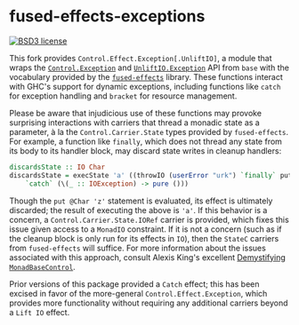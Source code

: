# fused-effects-exceptions

[![BSD3 license](https://img.shields.io/badge/license-BSD3-blue.svg)](LICENSE)

<!--
Setup, hidden from the rendered markdown.

```haskell
{-# LANGUAGE ScopedTypeVariables, TypeApplications #-}
module Main (module Main) where

import Control.Carrier.State.Strict
import Control.Effect.Exception

main :: IO ()
main = pure ()
```
-->


This fork provides `Control.Effect.Exception[.UnliftIO]`, a module that wraps the [`Control.Exception`](http://hackage.haskell.org/package/base/docs/Control-Exception.html) and [`UnliftIO.Exception`](https://hackage.haskell.org/package/unliftio-0.2.21.0/docs/UnliftIO-Exception.html) API from `base` with the vocabulary provided by the [`fused-effects`](http://hackage.haskell.org/package/fused-effects) library. These functions interact with GHC's support for dynamic exceptions, including functions like `catch` for exception handling and `bracket` for resource management.

Please be aware that injudicious use of these functions may provoke surprising interactions with carriers that thread a monadic state as a parameter, à la the `Control.Carrier.State` types provided by `fused-effects`. For example, a function like `finally`, which does not thread any state from its body to its handler block, may discard state writes in cleanup handlers:

```haskell
discardsState :: IO Char
discardsState = execState 'a' ((throwIO (userError "urk") `finally` put @Char 'z')
    `catch` (\(_ :: IOException) -> pure ()))
```

Though the `put @Char 'z'` statement is evaluated, its effect is ultimately discarded; the result of executing the above is `'a'`. If this behavior is a concern, a `Control.Carrier.State.IORef` carrier is provided, which fixes this issue given access to a `MonadIO` constraint. If it is not a concern (such as if the cleanup block is only run for its effects in `IO`), then the `StateC` carriers from `fused-effects` will suffice. For more information about the issues associated with this approach, consult Alexis King's excellent [Demystifying `MonadBaseControl`](https://lexi-lambda.github.io/blog/2019/09/07/demystifying-monadbasecontrol/).

Prior versions of this package provided a `Catch` effect; this has been excised in favor of the more-general `Control.Effect.Exception`, which provides more functionality without requiring any additional carriers beyond a `Lift IO` effect.
